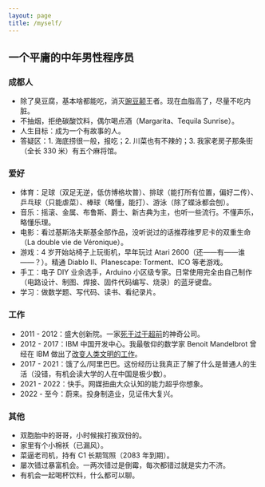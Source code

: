 ```yaml
---
layout: page
title: /myself/
---
```


## 一个平庸的中年男性程序员

### 成都人

- 除了臭豆腐，基本啥都能吃，消灭[豌豆颠](https://baike.baidu.com/item/%E8%B1%8C%E8%B1%86%E9%A2%A0/62483299)王者。现在血脂高了，尽量不吃内脏。
- 不抽烟，拒绝碳酸饮料，偶尔喝点酒（Margarita、Tequila Sunrise）。
- 人生目标：成为一个有故事的人。
- 答疑区：1. 海底捞很一般，报吃；2. 川菜也有不辣的；3. 我家老房子那条街（全长 330 米）有五个麻将馆。

### 爱好

- 体育：足球（双足无逆，低仿博格坎普）、排球（能打所有位置，偏好二传）、乒乓球（只能虐菜）、棒球（略懂，能打）、游泳（除了蝶泳都会刨）。
- 音乐：摇滚、金属、布鲁斯、爵士、新古典为主，也听一些流行。不懂声乐，略懂乐理。
- 电影：看过基斯洛夫斯基全部作品，没听说过的话推荐维罗尼卡的双重生命（La double vie de Véronique）。
- 游戏：4 岁开始站椅子上玩街机，早年玩过 Atari 2600（还——有——谁——？）。精通 Diablo II、Planescape: Torment、ICO 等老游戏。
- 手工：电子 DIY 业余选手，Arduino 小区级专家。日常使用完全由自己制作（电路设计、制图、焊接、固件代码编写、烧录）的蓝牙键盘。
- 学习：做数学题、写代码、读书、看纪录片。

### 工作

- 2011 - 2012：盛大创新院。一家[死于过于超前](https://zhuanlan.zhihu.com/p/70570510)的神奇公司。
- 2012 - 2017：IBM 中国开发中心。我最敬仰的数学家 Benoit Mandelbrot 曾经在 IBM 做出了[改变人类文明的工作](https://www.bilibili.com/video/BV1Zx411b7vu/)。
- 2017 - 2021：饿了么/阿里巴巴。这份经历让我真正了解了什么是普通人的生活（没错，有机会读大学的人在中国是极少数）。
- 2021 - 2022：快手。网媒扭曲大众认知的能力超乎你想象。
- 2022 - 至今：蔚来。投身制造业，见证伟大复兴。

### 其他

- 双胞胎中的哥哥，小时候挨打挨双份的。
- 家里有个小棉袄（已漏风）。
- 菜逼老司机，持有 C1 长期驾照（2083 年到期）。
- 屡次错过暴富机会。一两次错过是倒霉，每次都错过就是实力不济。
- 有机会一起喝杯饮料，什么都可以聊。
